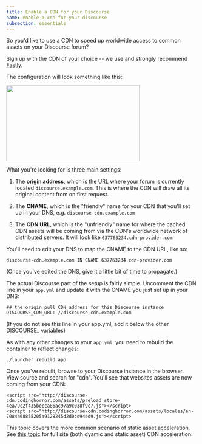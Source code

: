 ```yaml
---
title: Enable a CDN for your Discourse
name: enable-a-cdn-for-your-discourse
subsection: essentials
---
```


So you'd like to use a CDN to speed up worldwide access to common assets on your Discourse forum?

Sign up with the CDN of your choice -- we use and strongly recommend [Fastly](http://www.fastly.com/).

The configuration will look something like this:

<img src="/uploads/default/4465/1529d2f2403ade88.png" width="351" height="199">

What you're looking for is three main settings:

1. The **origin address**, which is the URL where your forum is currently located `discourse.example.com`. This is where the CDN will draw all its original content from on first request.

2. The **CNAME**, which is the "friendly" name for your CDN that you'll set up in your DNS, e.g. `discourse-cdn.example.com`

3. The **CDN URL**, which is the "unfriendly" name for where the cached CDN assets will be coming from via the CDN's worldwide network of distributed servers. It will look like `637763234.cdn-provider.com`

You'll need to edit your DNS to map the CNAME to the CDN URL, like so:

`discourse-cdn.example.com IN CNAME 637763234.cdn-provider.com`

(Once you've edited the DNS, give it a little bit of time to propagate.)

The actual Discourse part of the setup is fairly simple. Uncomment the CDN line in your `app.yml` and update it with the CNAME you just set up in your DNS:

    ## the origin pull CDN address for this Discourse instance
    DISCOURSE_CDN_URL: //discourse-cdn.example.com

(If you do not see this line in your app.yml, add it below the other DISCOURSE_ variables)

As with any other changes to your `app.yml`, you need to rebuild the container to reflect changes:

    ./launcher rebuild app

Once you've rebuilt, browse to your Discourse instance in the browser. View source and search for "cdn". You'll see that websites assets are now coming from your CDN:

```
<script src="http://discourse-cdn.codinghorror.com/assets/preload_store-4ea79c2f435becca86ac97a9c038f9c7.js"></script>
<script src="http://discourse-cdn.codinghorror.com/assets/locales/en-7084a68855205a9128245d2d0ce94ed9.js"></script>
```

This topic covers the more common scenario of static asset acceleration. See [this topic](https://meta.discourse.org/t/full-site-cdn-acceleration-for-discourse/21467) for full site (both dyamic and static asset) CDN acceleration.
